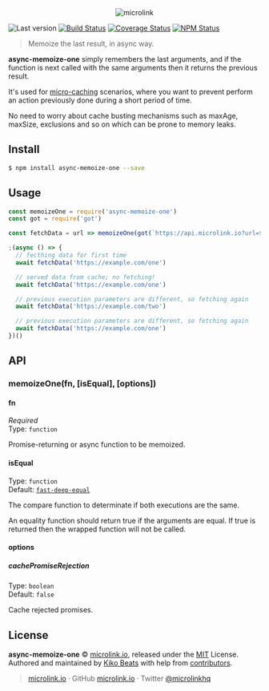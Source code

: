 <div align="center">
  <img src="https://cdn.microlink.io/logo/banner.png" alt="microlink">
</div>

![Last version](https://img.shields.io/github/tag/microlinkhq/async-memoize-one.svg?style=flat-square)
[![Build Status](https://img.shields.io/travis/com/microlinkhq/async-memoize-one/master.svg?style=flat-square)](https://travis-ci.com/microlinkhq/async-memoize-one)
[![Coverage Status](https://img.shields.io/coveralls/microlinkhq/async-memoize-one.svg?style=flat-square)](https://coveralls.io/github/microlinkhq/async-memoize-one)
[![NPM Status](https://img.shields.io/npm/dm/async-memoize-one.svg?style=flat-square)](https://www.npmjs.org/package/async-memoize-one)

> Memoize the last result, in async way.

**async-memoize-one** simply remembers the last arguments, and if the function is next called with the same arguments then it returns the previous result.

It's used for [micro-caching](https://www.nginx.com/blog/benefits-of-microcaching-nginx/) scenarios, where you want to prevent perform an action previously done during a short period of time.

No need to worry about cache busting mechanisms such as maxAge, maxSize, exclusions and so on which can be prone to memory leaks.

## Install

```bash
$ npm install async-memoize-one --save
```

## Usage

```js
const memoizeOne = require('async-memoize-one')
const got = require('got')

const fetchData = url => memoizeOne(got(`https://api.microlink.io?url=${url}`))

;(async () => {
  // fecthing data for first time
  await fetchData('https://example.com/one')

  // served data from cache; no fetching!
  await fetchData('https://example.com/one')

  // previous execution parameters are different, so fetching again
  await fetchData('https://example.com/two')

  // previous execution parameters are different, so fetching again
  await fetchData('https://example.com/one')
})()
```

## API

### memoizeOne(fn, [isEqual], [options])

#### fn

*Required*<br>
Type: `function`

Promise-returning or async function to be memoized.

#### isEqual

Type: `function`<br>
Default: [`fast-deep-equal`](https://github.com/epoberezkin/fast-deep-equal)

The compare function to determinate if both executions are the same.

An equality function should return true if the arguments are equal. If true is returned then the wrapped function will not be called.

#### options

##### cachePromiseRejection

Type: `boolean`<br>
Default: `false`

Cache rejected promises.

## License

**async-memoize-one** © [microlink.io](https://microlink.io), released under the [MIT](https://github.com/microlinkhq/async-memoize-one/blob/master/LICENSE.md) License.<br>
Authored and maintained by [Kiko Beats](https://kikobeats.com) with help from [contributors](https://github.com/microlinkhq/async-memoize-one/contributors).

> [microlink.io](https://microlink.io) · GitHub [microlink.io](https://github.com/microlinkhq) · Twitter [@microlinkhq](https://twitter.com/microlinkhq)
